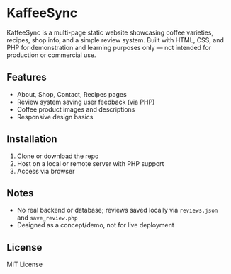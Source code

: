 # KaffeeSync

KaffeeSync is a multi-page static website showcasing coffee varieties, recipes, shop info, and a simple review system. Built with HTML, CSS, and PHP for demonstration and learning purposes only — not intended for production or commercial use.

## Features
- About, Shop, Contact, Recipes pages  
- Review system saving user feedback (via PHP)  
- Coffee product images and descriptions  
- Responsive design basics  

## Installation
1. Clone or download the repo  
2. Host on a local or remote server with PHP support  
3. Access via browser  

## Notes
- No real backend or database; reviews saved locally via `reviews.json` and `save_review.php`  
- Designed as a concept/demo, not for live deployment  

## License
MIT License
